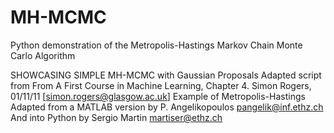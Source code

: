 # MH-MCMC
Python demonstration of the Metropolis-Hastings Markov Chain Monte Carlo Algorithm

SHOWCASING SIMPLE MH-MCMC with Gaussian Proposals
Adapted script from From A First Course in Machine Learning, Chapter 4. Simon Rogers, 01/11/11 
[simon.rogers@glasgow.ac.uk] Example of Metropolis-Hastings
Adapted from a MATLAB version by P. Angelikopoulos pangelik@inf.ethz.ch
And into Python by Sergio Martin martiser@ethz.ch
